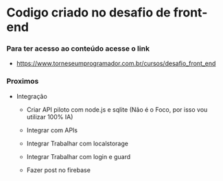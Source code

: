# Codigo criado no desafio de front-end
### Para ter acesso ao conteúdo acesse o link
- https://www.torneseumprogramador.com.br/cursos/desafio_front_end


### Proximos
- Integração
    - Criar API piloto com node.js e sqlite (Não é o Foco, por isso vou utilizar 100% IA)
    - Integrar com APIs
    - Integrar Trabalhar com localstorage
    - Integrar Trabalhar com login e guard

    - Fazer post no firebase